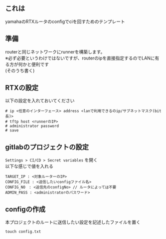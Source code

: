 ## これは
yamahaのRTXルータのconfigでciを回すためのテンプレート

## 準備
routerと同じネットワークにrunnerを構築します。  
※必ず必要というわけではないですが、routerのipを直接指定するのでLANに有る方が何かと便利です   
(そのうち書く)

## RTXの設定
以下の設定を入れておいてください

```
# ip <任意のインターフェース> address <lanで利用できるのip/サブネットマスク(bit長)>
# tftp host <runnerのIP>
# administrator password
# save
```

## gitlabのプロジェクトの設定
`Settings > CI/CD > Secret variables` を開く  
以下な感じで値を入れる
```
TARGET_IP : <対象ルーターのIP>
CONFIG_FILE : <送信したいconfigファイル名>
CONFIG_NO　: <送信先のconfigNo> // ルータによっては不要
ADMIN_PASS : <administratorのパスワード>

```

## configの作成
本プロジェクトのルートに送信したい設定を記述したファイルを置く
```
touch config.txt
```
